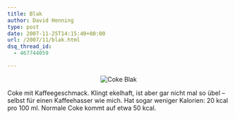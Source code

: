 ```yaml
---
title: Blak
author: David Henning
type: post
date: 2007-11-25T14:15:40+00:00
url: /2007/11/blak.html
dsq_thread_id:
  - 467744059

---
```

<p style="text-align: center">
  <img src="https://www.madcatswelt.org/wp-content/uploads/cokeblak.jpg" alt="Coke Blak" />
</p>

Coke mit Kaffeegeschmack. Klingt ekelhaft, ist aber gar nicht mal so übel &#8211; selbst für einen Kaffeehasser wie mich. Hat sogar weniger Kalorien: 20 kcal pro 100 ml. Normale Coke kommt auf etwa 50 kcal.